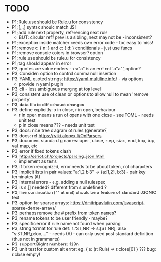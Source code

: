 # TODO

* P1; Rule.use should be Rule.u for consistency
* P1; [,,,] syntax should match JS!
* P1; add rule.next property, referencing next rule 
  * BUT: circular ref? prev is a sibling, next may not be - inconsistent?
* P1; exception inside matcher needs own error code - too easy to miss!
* P1; remove c: { n: } and c: { d: } conditionals - just use funcs
* P1; remove console colors in browser? option
* P1; rule.use should be rule.u for consistency
* P1; tag should appear in error
* P2; quotes are value enders - x:a"a" is an err! not 'a"a"', option?
* P3; Consider: option to control comma null insertion
* P3; YAML quoted strings: https://yaml-multiline.info/ - via options 
  * provide in yaml plugin
* P3; cli - less ambiguous merging at top level
* P3; consistent use of clean on options to allow null to mean 'remove property'
* P3; data file to diff exhaust changes
* P3; define explicitly: p in close, r in open, behaviour 
  * r in open means a run of opens with one close - see TOML - needs unit test 
  * p in close means ??? - needs unit test
* P3; docs: nice tree diagram of rules (generate?)
* P3; docs: ref https://wiki.alopex.li/OnParsers
* P3; document standard g names: open, close, step, start, end, imp, top, val, map, etc
* P3; error if fixed tokens clash
* P3; http://seriot.ch/projects/parsing_json.html 
  * implement as tests
* P3; if token recognized, error needs to be about token, not characters
* P3; implicit lists in pair values: "a:1,2 b:3" -> {a:[1,2], b:3} - pair key terminates (A)
* P3; internal errors - e.g. adding a null rulespec
* P3; is s:[] needed? different from s:undefined ?
* P3; line continuation ("\" at end) should be a feature of standard JSONIC text
* P3; option for sparse arrays: https://dmitripavlutin.com/javascript-sparse-dense-arrays/
* P3; perhaps remove the # prefix from token names?
* P3; rename tokens to be user friendly - maybe?
* P3; specific error if rule name not found when parsing
* P3; string format for rule def: s:'ST,NR' -> s:[ST,NR], also "s:ST,NR,p:foo,..." - needs (A) - can only used post standard definition (thus not in grammar.ts)
* P3; support BigInt numbers: 123n
* P3; unit test for custom alt error: eg.  { e: (r: Rule) => r.close[0] } ??? bug: r.close empty!


